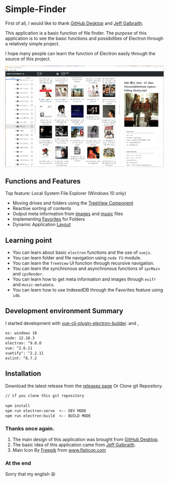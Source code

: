 # Simple-Finder
First of all, I would like to thank [GitHub Desktop](https://desktop.github.com/) and [Jeff Galbraith](https://medium.com/quasar-framework/building-an-electron-file-explorer-with-quasar-and-vue-7bf94f1bbf6).

This application is a basic function of file finder. The purpose of this application is to see the basic functions and possibilities of Electron through a relatively simple project.

I hope many people can learn the function of Electron easily through the source of this project.

![ex_screenshot1](https://github.com/seniya/electron-finder-normal/blob/main/desc_picture/finder_sample-pic-01.png?raw=true)

## Functions and Features
Top feature: Local System File Explorer (Windows 10 only)

- Moving drives and folders using the [TreeView Component](https://vuetifyjs.com/en/components/treeview/)
- Reactive sorting of contents
- Output meta information from [images](https://github.com/MikeKovarik/exifr) and [music](https://github.com/borewit/music-metadata) files
- Implementing [Favorites](https://github.com/jakearchibald/idb) for Folders
- Dynamic Application [Layout]((https://desktop.github.com/))

## Learning point
- You can learn about basic `electron` functions and the use of `vuejs`.
- You can learn folder and file navigation using `node FS` module.
- You can learn the `TreeView` UI function through recursive navigation.
- You can learn the synchronous and asynchronous functions of `ipcMain` and `ipcRender`.
- You can learn how to get meta information and images through `exifr` and `music-metadata`.
- You can learn how to use IndexedDB through the Favorites feature using `idb`.


## Development environment Summary
I started development with [vue-cli-plugin-electron-builder](https://github.com/nklayman/vue-cli-plugin-electron-builder). and ,
```
os: windows 10
node: 12.18.3
electron: ^9.0.0
vue: ^2.6.11
vuetify": ^2.2.11
eslint: ^6.7.2
```

## Installation
Download the latest release from the [releases page](https://github.com/seniya/electron-finder-normal) Or Clone git Repository.

```
// if you clone this git repository

npm install
npm run electron:serve  <-- DEV MODE
npm run electron:build  <-- BUILD MODE
```

### Thanks once again.
1. The main design of this application was brought from [GitHub Desktop](https://desktop.github.com/).
2. The basic idea of this application came from [Jeff Galbraith](https://medium.com/quasar-framework/building-an-electron-file-explorer-with-quasar-and-vue-7bf94f1bbf6).
3. Main Icon By <a href="https://www.flaticon.com/kr/authors/freepik" title="Freepik">Freepik</a> from <a href="https://www.flaticon.com/kr/" title="Flaticon"> www.flaticon.com</a>

### At the end
Sorry that my english 😝

<!-- 
![ex_screenshot1](https://github.com/seniya/electron-finder-normal/blob/main/desc_picture/finder_sample_01.gif?raw=true)
![ex_screenshot1](https://github.com/seniya/electron-finder-normal/blob/main/desc_picture/finder_sample_02.gif?raw=true)
![ex_screenshot1](https://github.com/seniya/electron-finder-normal/blob/main/desc_picture/finder_sample_03.gif?raw=true) 
-->



